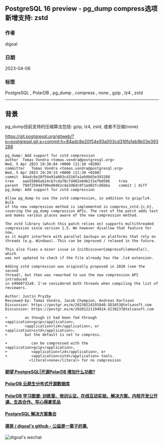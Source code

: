## PostgreSQL 16 preview - pg_dump compress选项新增支持: zstd       
                                                                                                    
### 作者                                                                              
digoal                                                                              
                                                                              
### 日期                                                                              
2023-04-06                                                                          
                                                                    
### 标签                                                                              
PostgreSQL , PolarDB , pg_dump , compress , none , gzip , lz4 , zstd     
                                                                              
----                                                                              
                                                                              
## 背景      
pg_dump目前支持的压缩算法包括: gzip, lz4, zstd, 或者不压缩(none)     
  
https://git.postgresql.org/gitweb/?p=postgresql.git;a=commit;h=84adc8e20f54e93a003cd316fa1eb9b03e393288  
  
```  
pg_dump: Add support for zstd compression  
author	Tomas Vondra <tomas.vondra@postgresql.org>	  
Wed, 5 Apr 2023 19:38:04 +0000 (21:38 +0200)  
committer	Tomas Vondra <tomas.vondra@postgresql.org>	  
Wed, 5 Apr 2023 19:39:33 +0000 (21:39 +0200)  
commit	84adc8e20f54e93a003cd316fa1eb9b03e393288  
tree	aae55866ab14cb7cda70c7d482e04b215efb0596	tree  
parent	794f25944790ed0462cde3d6dc0f1ad02fcd6bba	commit | diff  
pg_dump: Add support for zstd compression  
  
Allow pg_dump to use the zstd compression, in addition to gzip/lz4. Bulk  
of the new compression method is implemented in compress_zstd.{c,h},  
covering the pg_dump compression APIs. The rest of the patch adds test  
and makes various places aware of the new compression method.  
  
The zstd library (which this patch relies on) supports multithreaded  
compression since version 1.5. We however disallow that feature for now,  
as it might interfere with parallel backups on platforms that rely on  
threads (e.g. Windows). This can be improved / relaxed in the future.  
  
This also fixes a minor issue in InitDiscoverCompressFileHandle(), which  
was not updated to check if the file already has the .lz4 extension.  
  
Adding zstd compression was originally proposed in 2020 (see the second  
thread), but then was reworked to use the new compression API introduced  
in e9960732a9. I've considered both threads when compiling the list of  
reviewers.  
  
Author: Justin Pryzby  
Reviewed-by: Tomas Vondra, Jacob Champion, Andreas Karlsson  
Discussion: https://postgr.es/m/20230224191840.GD1653@telsasoft.com  
Discussion: https://postgr.es/m/20201221194924.GI30237@telsasoft.com  
```  
  
```  
+        as though it had been fed through <application>gzip</application>,  
+        <application>lz4</application>, or <application>zstd</application>;  
+        but the default is not to compress.  
  
+           can be compressed with the <application>gzip</application>,  
+           <application>lz4</application>, or  
+           <application>zstd</application> tools.  
           <literal>none</literal> for no compression  
```  
     
  
#### [期望 PostgreSQL|开源PolarDB 增加什么功能?](https://github.com/digoal/blog/issues/76 "269ac3d1c492e938c0191101c7238216")
  
  
#### [PolarDB 云原生分布式开源数据库](https://github.com/ApsaraDB "57258f76c37864c6e6d23383d05714ea")
  
  
#### [PolarDB 学习图谱: 训练营、培训认证、在线互动实验、解决方案、内核开发公开课、生态合作、写心得拿奖品](https://www.aliyun.com/database/openpolardb/activity "8642f60e04ed0c814bf9cb9677976bd4")
  
  
#### [PostgreSQL 解决方案集合](../201706/20170601_02.md "40cff096e9ed7122c512b35d8561d9c8")
  
  
#### [德哥 / digoal's github - 公益是一辈子的事.](https://github.com/digoal/blog/blob/master/README.md "22709685feb7cab07d30f30387f0a9ae")
  
  
![digoal's wechat](../pic/digoal_weixin.jpg "f7ad92eeba24523fd47a6e1a0e691b59")
  
